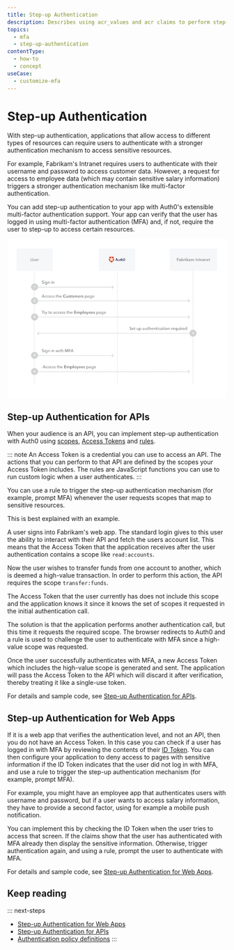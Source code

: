 ```yaml
---
title: Step-up Authentication
description: Describes using acr_values and acr claims to perform step-up authentication with Auth0
topics:
  - mfa
  - step-up-authentication
contentType:
  - how-to
  - concept
useCase:
  - customize-mfa
---
```

# Step-up Authentication

With step-up authentication, applications that allow access to different types of resources can require users to authenticate with a stronger authentication mechanism to access sensitive resources.

For example, Fabrikam's Intranet requires users to authenticate with their username and password to access customer data. However, a request for access to employee data (which may contain sensitive salary information) triggers a stronger authentication mechanism like multi-factor authentication.

You can add step-up authentication to your app with Auth0's extensible multi-factor authentication support. Your app can verify that the user has logged in using multi-factor authentication (MFA) and, if not, require the user to step-up to access certain resources.

![Step-up flow](/media/articles/mfa/step-up-flow.png)

## Step-up Authentication for APIs

When your audience is an API, you can implement step-up authentication with Auth0 using [scopes](/scopes), [Access Tokens](/tokens/concepts/overview-access-tokens) and [rules](/rules).

::: note
An Access Token is a credential you can use to access an API. The actions that you can perform to that API are defined by the scopes your Access Token includes. The rules are JavaScript functions you can use to run custom logic when a user authenticates.
:::

You can use a rule to trigger the step-up authentication mechanism (for example, prompt MFA) whenever the user requests scopes that map to sensitive resources.

This is best explained with an example.

A user signs into Fabrikam's web app. The standard login gives to this user the ability to interact with their API and fetch the users account list. This means that the Access Token that the application receives after the user authentication contains a scope like `read:accounts`.

Now the user wishes to transfer funds from one account to another, which is deemed a high-value transaction. In order to perform this action, the API requires the scope `transfer:funds`.

The Access Token that the user currently has does not include this scope and the application knows it since it knows the set of scopes it requested in the initial authentication call.

The solution is that the application performs another authentication call, but this time it requests the required scope. The browser redirects to Auth0 and a rule is used to challenge the user to authenticate with MFA since a high-value scope was requested.

Once the user successfully authenticates with MFA, a new Access Token which includes the high-value scope is generated and sent. The application will pass the Access Token to the API which will discard it after verification, thereby treating it like a single-use token.

For details and sample code, see [Step-up Authentication for APIs](/multifactor-authentication/developer/step-up-authentication/step-up-for-apis).

## Step-up Authentication for Web Apps

If it is a web app that verifies the authentication level, and not an API, then you do not have an Access Token. In this case you can check if a user has logged in with MFA by reviewing the contents of their [ID Token](/tokens/id-token). You can then configure your application to deny access to pages with sensitive information if the ID Token indicates that the user did not log in with MFA, and use a rule to trigger the step-up authentication mechanism (for example, prompt MFA).

For example, you might have an employee app that authenticates users with username and password, but if a user wants to access salary information, they have to provide a second factor, using for example a mobile push notification.

You can implement this by checking the ID Token when the user tries to access that screen. If the claims show that the user has authenticated with MFA already then display the sensitive information. Otherwise, trigger authentication again, and using a rule, prompt the user to authenticate with MFA.

For details and sample code, see [Step-up Authentication for Web Apps](/multifactor-authentication/developer/step-up-authentication/step-up-for-web-apps).

## Keep reading

::: next-steps
* [Step-up Authentication for Web Apps](/multifactor-authentication/developer/step-up-authentication/step-up-for-web-apps)
* [Step-up Authentication for APIs](/multifactor-authentication/developer/step-up-authentication/step-up-for-apis)
* [Authentication policy definitions](http://openid.net/specs/openid-provider-authentication-policy-extension-1_0.html#rfc.section.4)
:::
